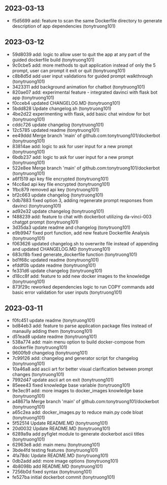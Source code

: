 ## 2023-03-13
- f5d5699 add: feature to scan the same Dockerfile directory to generate description of app dependencies (tonytruong101)
## 2023-03-12
- 59d8039 add: logic to allow user to quit the app at any part of the guided dockerfile build (tonytruong101)
- 9c0cbe5 add: more methods to quit application instead of only the 5 prompt, user can prompt it exit or quit (tonytruong101)
- c8b8d5d add user input validations for guided prompt walkthrough (tonytruong101)
- 3423311 add background animation for chatbot (tonytruong101)
- 820ae07 add: experimental feature - integrated davinci with flask bot app (tonytruong101)
- f0cceb4 updated CHANGELOG.MD (tonytruong101)
- 5bdd828 Update changelog.sh (tonytruong101)
- 4be2d22 experimenting with flask, add basic chat window for bot (tonytruong101)
- cddc726 update changelog (tonytruong101)
- 12c5785 updated readme (tonytruong101)
- ee49ddd Merge branch 'main' of github.com:tonytruong101/dockerbot (tonytruong101)
- 83814ae add: logic to ask for user input for a new prompt (tonytruong101)
- 6bdb237 add: logic to ask for user input for a new prompt (tonytruong101)
- 522e8ee Merge branch 'main' of github.com:tonytruong101/dockerbot (tonytruong101)
- a6f1519 api key file encrypted (tonytruong101)
- f4cc6ad api key file encrypted (tonytruong101)
- 1fbc879 removed api key (tonytruong101)
- bf2c663 update changelog (tonytruong101)
- 0db7883 fixed option 3, adding regenerate prompt responses from davinci (tonytruong101)
- ad92e32 update changelog (tonytruong101)
- f488239 add: feature to chat with dockerbot utilizing da-vinci-003 chatgpt prompt (tonytruong101)
- 3d35da3 update readme and changelog (tonytruong101)
- e9b9947 fixed port function, add new feature Dockerfile Analysis (tonytruong101)
- f063626 updated changelog.sh to overwrite file instead of appending and updated CHANGELOG.MD (tonytruong101)
- 683cf8b fixed generate_dockerfile function (tonytruong101)
- bd1f68c updated readme (tonytruong101)
- efddf0b update readme (tonytruong101)
- fe331d6 update changelog (tonytruong101)
- d18cc8f add: feature to add new docker images to the knowledge (tonytruong101)
- 873f29c reworked dependencies logic to run COPY commands add basic error validation for user inputs (tonytruong101)

## 2023-03-11
- f0fc451 update readme (tonytruong101)
- bd84eb3 add: feature to parse application package files instead of manaully adding them (tonytruong101)
- d51ead8 update readme (tonytruong101)
- 538a774 add: main menu option to build docker-compose from dockerfile (tonytruong101)
- 9600fb9 changelog (tonytruong101)
- 7c99126 add: changelog and generator script for changelog (tonytruong101)
- 10a46a8 add ascii art for better visual clarification between prompt changes (tonytruong101)
- 7992d47 update ascii art on exit (tonytruong101)
- 85eee43 fixed knowledge base variable (tonytruong101)
- 9e3ec91 add: more images to docker_images knowledge base (tonytruong101)
- a48671a Merge branch 'main' of github.com:tonytruong101/dockerbot (tonytruong101)
- a65c2ea add: docker_images.py to reduce main.py code bloat (tonytruong101)
- 5f52514 Update README.MD (tonytruong101)
- 20d0032 Update README.MD (tonytruong101)
- 6289a9a add pyfiglet module to generate dockerbot ascii titles (tonytruong101)
- 62963e8 add: main menu (tonytruong101)
- 3bde4fd testing features (tonytruong101)
- 4fa78dc Update README.MD (tonytruong101)
- 0db2add add: more image options (tonytruong101)
- 4b8098b add README.MD (tonytruong101)
- 7256b0d fixed syntax (tonytruong101)
- fe527ba initial dockerbot commit (tonytruong101)
